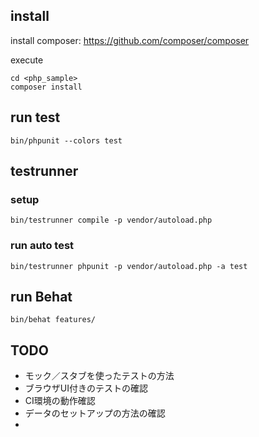 
## install

install composer: https://github.com/composer/composer

execute

    cd <php_sample>
    composer install

## run test
    bin/phpunit --colors test

## testrunner
### setup
    bin/testrunner compile -p vendor/autoload.php

### run auto test
    bin/testrunner phpunit -p vendor/autoload.php -a test

## run Behat
    bin/behat features/



## TODO
- モック／スタブを使ったテストの方法
- ブラウザUI付きのテストの確認
- CI環境の動作確認
- データのセットアップの方法の確認
-
